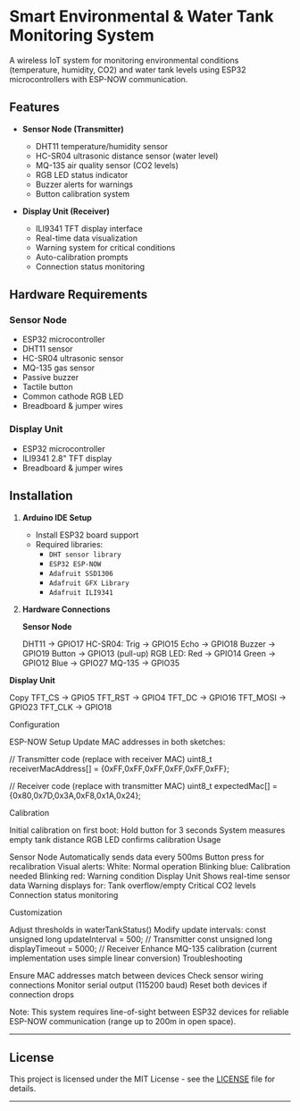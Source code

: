 # Smart Environmental & Water Tank Monitoring System

A wireless IoT system for monitoring environmental conditions (temperature, humidity, CO2) and water tank levels using ESP32 microcontrollers with ESP-NOW communication.




## Features
- **Sensor Node (Transmitter)**
  - DHT11 temperature/humidity sensor
  - HC-SR04 ultrasonic distance sensor (water level)
  - MQ-135 air quality sensor (CO2 levels)
  - RGB LED status indicator
  - Buzzer alerts for warnings
  - Button calibration system

- **Display Unit (Receiver)**
  - ILI9341 TFT display interface
  - Real-time data visualization
  - Warning system for critical conditions
  - Auto-calibration prompts
  - Connection status monitoring

## Hardware Requirements

### Sensor Node
- ESP32 microcontroller
- DHT11 sensor
- HC-SR04 ultrasonic sensor
- MQ-135 gas sensor
- Passive buzzer
- Tactile button
- Common cathode RGB LED
- Breadboard & jumper wires

### Display Unit
- ESP32 microcontroller
- ILI9341 2.8" TFT display
- Breadboard & jumper wires

## Installation

1. **Arduino IDE Setup**
   - Install ESP32 board support
   - Required libraries:
     - `DHT sensor library`
     - `ESP32 ESP-NOW`
     - `Adafruit SSD1306`
     - `Adafruit GFX Library`
     - `Adafruit ILI9341`

2. **Hardware Connections**

   **Sensor Node**
   
   DHT11      -> GPIO17
   HC-SR04:
     Trig     -> GPIO15
     Echo     -> GPIO18
   Buzzer     -> GPIO19
   Button     -> GPIO13 (pull-up)
   RGB LED:
     Red      -> GPIO14
     Green    -> GPIO12
     Blue     -> GPIO27
   MQ-135     -> GPIO35


 **Display Unit**

Copy
TFT_CS     -> GPIO5
TFT_RST    -> GPIO4
TFT_DC     -> GPIO16
TFT_MOSI   -> GPIO23
TFT_CLK    -> GPIO18


Configuration

ESP-NOW Setup
Update MAC addresses in both sketches:

// Transmitter code (replace with receiver MAC)
uint8_t receiverMacAddress[] = {0xFF,0xFF,0xFF,0xFF,0xFF,0xFF};

// Receiver code (replace with transmitter MAC)
uint8_t expectedMac[] = {0x80,0x7D,0x3A,0xF8,0x1A,0x24};



Calibration

Initial calibration on first boot:
Hold button for 3 seconds
System measures empty tank distance
RGB LED confirms calibration
Usage

Sensor Node
Automatically sends data every 500ms
Button press for recalibration
Visual alerts:
White: Normal operation
Blinking blue: Calibration needed
Blinking red: Warning condition
Display Unit
Shows real-time sensor data
Warning displays for:
Tank overflow/empty
Critical CO2 levels
Connection status monitoring

Customization

Adjust thresholds in waterTankStatus()
Modify update intervals:
const unsigned long updateInterval = 500;  // Transmitter
const unsigned long displayTimeout = 5000; // Receiver
Enhance MQ-135 calibration (current implementation uses simple linear conversion)
Troubleshooting

Ensure MAC addresses match between devices
Check sensor wiring connections
Monitor serial output (115200 baud)
Reset both devices if connection drops

Note: This system requires line-of-sight between ESP32 devices for reliable ESP-NOW communication (range up to 200m in open space).


______________________________


## License
This project is licensed under the MIT License - see the [LICENSE](LICENSE) file for details.


______________________________




